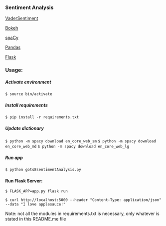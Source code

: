 ### Sentiment Analysis ###

[VaderSentiment](https://github.com/cjhutto/vaderSentiment)

[Bokeh](https://bokeh.pydata.org/en/latest/)

[spaCy](https://spacy.io/models/en)

[Pandas](http://pandas.pydata.org/)

[Flask](http://flask.pocoo.org/)

### Usage: ###

##### Activate environment #####
```$ source bin/activate ```

##### Install requirements #####
```$ pip install -r requirements.txt```

##### Update dictionary #####
```$ python -m spacy download en_core_web_sm```
```$ python -m spacy download en_core_web_md```
```$ python -m spacy download en_core_web_lg```

##### Run app #####
```$ python gots8sentimentAnalysis.py```

#### Run Flask Server: ####
```$ FLASK_APP=app.py flask run```

```$ curl http://localhost:5000 --header "Content-Type: application/json" --data "I love applesauce!"```

Note: not all the modules in requirements.txt is necessary, only whatever is stated in this README.me file